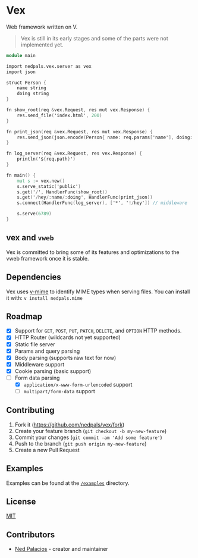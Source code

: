 # Vex
Web framework written on V.

> Vex is still in its early stages and some of the parts were not implemented yet.

```v
module main

import nedpals.vex.server as vex
import json

struct Person {
	name string
	doing string
}

fn show_root(req &vex.Request, res mut vex.Response) {
	res.send_file('index.html', 200)
}

fn print_json(req &vex.Request, res mut vex.Response) {
	res.send_json(json.encode(Person{ name: req.params['name'], doing: req.params['doing'] }), 200)
}

fn log_server(req &vex.Request, res vex.Response) {
	println('${req.path}')
}

fn main() {
	mut s := vex.new()
	s.serve_static('public')
	s.get('/', HandlerFunc(show_root))
	s.get('/hey/:name/:doing', HandlerFunc(print_json))
	s.connect(HandlerFunc(log_server), ['*', '!/hey']) // middleware

	s.serve(6789)
}
```

## vex and `vweb`
Vex is committed to bring some of its features and optimizations to the vweb framework once it is stable. 

## Dependencies
Vex uses [v-mime](https://github.com/nedpals/v-mime) to identify MIME types when serving files.
You can install it with: `v install nedpals.mime`

## Roadmap
- [X] Support for `GET`, `POST`, `PUT`, `PATCH`, `DELETE`, and `OPTION` HTTP methods.
- [x] HTTP Router (wildcards not yet supported)
- [x] Static file server
- [x] Params and query parsing
- [x] Body parsing (supports raw text for now)
- [x] Middleware support
- [x] Cookie parsing (basic support)
- [ ] Form data parsing
  - [x] `application/x-www-form-urlencoded` support
  - [ ] `multipart/form-data` support

## Contributing
1. Fork it (<https://github.com/nedpals/vex/fork>)
2. Create your feature branch (`git checkout -b my-new-feature`)
3. Commit your changes (`git commit -am 'Add some feature'`)
4. Push to the branch (`git push origin my-new-feature`)
5. Create a new Pull Request

## Examples
Examples can be found at the [`/examples`](/examples) directory.

## License
[MIT](LICENSE)

## Contributors

- [Ned Palacios](https://github.com/nedpals) - creator and maintainer
